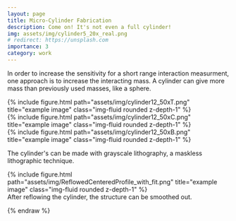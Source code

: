 ```yaml
---
layout: page
title: Micro-Cylinder Fabrication
description: Come on! It's not even a full cylinder!
img: assets/img/cylinder5_20x_real.png
# redirect: https://unsplash.com
importance: 3
category: work
---
```

In order to increase the sensitivity for a short range interaction measurment, one approach is to increase the interacting mass. A cylinder can give more mass than previously used masses, like a sphere. 

<div class="row">
    <div class="col-sm mt-3 mt-md-0">
        {% include figure.html path="assets/img/cylinder12_50xT.png" title="example image" class="img-fluid rounded z-depth-1" %}
    </div>
    <div class="col-sm mt-3 mt-md-0">
        {% include figure.html path="assets/img/cylinder12_50xC.png" title="example image" class="img-fluid rounded z-depth-1" %}
    </div>
    <div class="col-sm mt-3 mt-md-0">
        {% include figure.html path="assets/img/cylinder12_50xB.png" title="example image" class="img-fluid rounded z-depth-1" %}
    </div>
</div>
<div class="caption">

</div>

The cylinder's can be made with grayscale lithography, a maskless lithographic technique.

<div class="row">
    <div class="col-lg">
        {% include figure.html path="assets/img/ReflowedCenteredProfile_with_fit.png" title="example image" class="img-fluid rounded z-depth-1" %}
    </div>
</div>
<div class="caption">
    After reflowing the cylinder, the structure can be smoothed out.
</div>


<!-- The code is simple.
Just wrap your images with `<div class="col-sm">` and place them inside `<div class="row">` (read more about the <a href="https://getbootstrap.com/docs/4.4/layout/grid/">Bootstrap Grid</a> system).
To make images responsive, add `img-fluid` class to each; for rounded corners and shadows use `rounded` and `z-depth-1` classes.
Here's the code for the last row of images above:

{% raw %}
```html
<div class="row justify-content-sm-center">
    <div class="col-sm-8 mt-3 mt-md-0">
        {% include figure.html path="assets/img/6.jpg" title="example image" class="img-fluid rounded z-depth-1" %}
    </div>
    <div class="col-sm-4 mt-3 mt-md-0">
        {% include figure.html path="assets/img/11.jpg" title="example image" class="img-fluid rounded z-depth-1" %}
    </div>
</div>
``` -->
{% endraw %}
